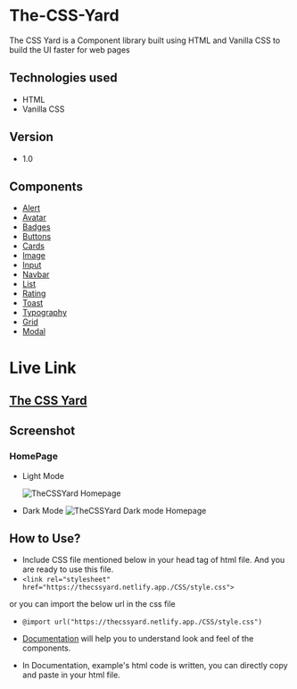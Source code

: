 # The-CSS-Yard

The CSS Yard is a Component library built using HTML and Vanilla CSS to build the UI faster for web pages

## Technologies used

- HTML
- Vanilla CSS

## Version

- 1.0

## Components

- [Alert](https://thecssyard.netlify.app/docs/alert/alert.html)
- [Avatar](https://thecssyard.netlify.app/docs/avatar/avatar.html)
- [Badges](https://thecssyard.netlify.app/docs/badges/badge.html)
- [Buttons](https://thecssyard.netlify.app/docs/buttons/button.html)
- [Cards](https://thecssyard.netlify.app/docs/cards/card.html)
- [Image](https://thecssyard.netlify.app/docs/images/image.html)
- [Input](https://thecssyard.netlify.app/docs/inputs/input.html)
- [Navbar](https://thecssyard.netlify.app/docs/navbar/navbar.html)
- [List](https://thecssyard.netlify.app/docs/lists/list.html)
- [Rating](https://thecssyard.netlify.app/docs/rating/rating.html)
- [Toast](https://thecssyard.netlify.app/docs/toast/toast.html)
- [Typography](https://thecssyard.netlify.app/docs/typography/typography.html)
- [Grid](https://thecssyard.netlify.app/docs/grid/grid.html)
- [Modal](https://thecssyard.netlify.app/docs/modal/modal.html)

# Live Link

## [The CSS Yard](https://thecssyard.netlify.app/)

## Screenshot

### HomePage

- Light Mode

  ![TheCSSYard Homepage](https://user-images.githubusercontent.com/51914072/154913837-54af2d6c-e3f2-47cd-b367-e8ab0274287f.PNG)

- Dark Mode
  ![TheCSSYard Dark mode Homepage](https://user-images.githubusercontent.com/51914072/154913986-4067fb72-4ba0-47ab-97bc-318385efe7f8.PNG)

## How to Use?

- Include CSS file mentioned below in your head tag of html file. And you are ready to use this file.
- `<link rel="stylesheet" href="https://thecssyard.netlify.app./CSS/style.css">`

or you can import the below url in the css file

- `@import url("https://thecssyard.netlify.app./CSS/style.css")`

- [Documentation](https://thecssyard.netlify.app/docs/get-started.html) will help you to understand look and feel of the components.
- In Documentation, example's html code is written, you can directly copy and paste in your html file.

